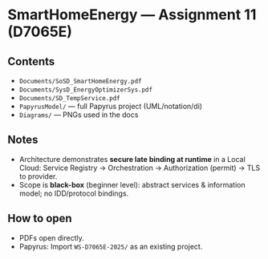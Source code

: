 # SmartHomeEnergy — Assignment 11 (D7065E)


## Contents
- `Documents/SoSD_SmartHomeEnergy.pdf`
- `Documents/SysD_EnergyOptimizerSys.pdf`
- `Documents/SD_TempService.pdf`
- `PapyrusModel/` — full Papyrus project (UML/notation/di)
- `Diagrams/` — PNGs used in the docs

## Notes
- Architecture demonstrates **secure late binding at runtime** in a Local Cloud:
  Service Registry → Orchestration → Authorization (permit) → TLS to provider.
- Scope is **black-box** (beginner level): abstract services & information model; no IDD/protocol bindings.

## How to open
- PDFs open directly.
- Papyrus: Import `WS-D7065E-2025/` as an existing project.
